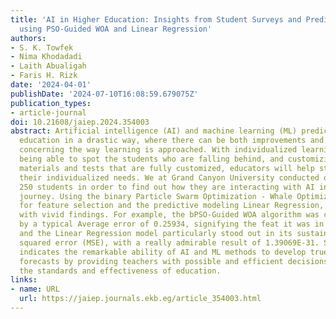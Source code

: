 ```yaml
---
title: 'AI in Higher Education: Insights from Student Surveys and Predictive Analytics
  using PSO-Guided WOA and Linear Regression'
authors:
- S. K. Towfek
- Nima Khodadadi
- Laith Abualigah
- Faris H. Rizk
date: '2024-04-01'
publishDate: '2024-07-10T16:08:59.679075Z'
publication_types:
- article-journal
doi: 10.21608/jaiep.2024.354003
abstract: Artificial intelligence (AI) and machine learning (ML) prediction can change
  education in a drastic way, where there can be both improvements and regressions
  concerning the way learning is approached. With individualized learning experiences,
  being able to spot the students who are falling behind, and customizing the course
  materials and tests that are fully customized, educators will help students achieve
  their individualized needs. We at Grand Canyon University conducted our study among
  250 students in order to find out how they are interacting with AI in their academic
  journey. Using the binary Particle Swarm Optimization - Whale Optimization Algorithm
  for feature selection and the predictive modeling Linear Regression, we came up
  with vivid findings. For example, the bPSO-Guided WOA algorithm was characterized
  by a typical Average error of 0.25934, signifying the feat it was in feature selection,
  and the Linear Regression model particularly stood out in its sustainably low mean
  squared error (MSE), with a really admirable result of 1.39069E-31. Such evidence
  indicates the remarkable ability of AI and ML methods to develop true and relevant
  forecasts by providing teachers with possible and efficient decisions, thus improving
  the standards and effectiveness of education.
links:
- name: URL
  url: https://jaiep.journals.ekb.eg/article_354003.html
---
```

